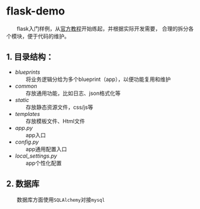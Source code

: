 # flask-demo

&emsp;&emsp;flask入门样例，从[官方教程](http://docs.jinkan.org/docs/flask/tutorial/index.html)开始练起，并根据实际开发需要，
合理的拆分各个模块，便于代码的维护。

## 1. 目录结构：
   
   - *blueprints*     
   &emsp;&emsp;将业务逻辑分给为多个blueprint（app），以便功能复用和维护
   - *common*     
   &emsp;&emsp;存放通用功能，比如日志、json格式化等
   - *static*     
   &emsp;&emsp;存放静态资源文件，css/js等
   - *templates*      
   &emsp;&emsp;存放模板文件、Html文件
   - *app.py*     
   &emsp;&emsp;app入口
   - *config.py*  
   &emsp;&emsp;app通用配置入口
   - *local_settings.py*  
   &emsp;&emsp;app个性化配置


## 2. 数据库

&emsp;&emsp;数据库方面使用`SQLAlchemy`对接`mysql`


